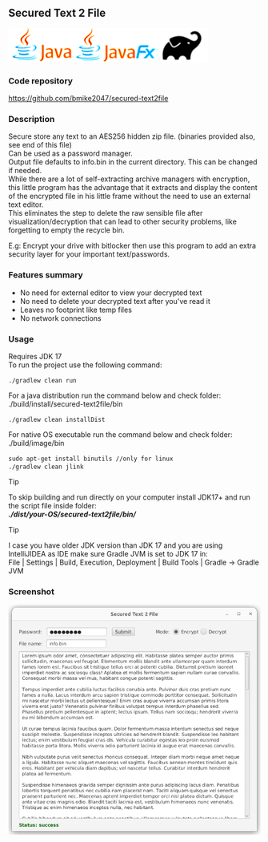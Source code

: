 Secured Text 2 File
--
![](assets/images/logo1.png)
### Code repository
<a href="https://github.com/bmike2047/secured-text2file">https://github.com/bmike2047/secured-text2file</a>

### Description
Secure store any text to an AES256 hidden zip file. (binaries provided also, see end of this file) <br/>
Can be used as a password manager.<br/>
Output file defaults to info.bin in the current directory. This can be changed if needed. <br/>
While there are a lot of self-extracting archive managers with encryption, this little 
program has the advantage that it extracts and display the content of the encrypted file in his little frame without the need to use an external text editor.<br/>
This eliminates the step to delete the raw sensible file after visualization/decryption that can lead to other security problems, like forgetting to empty the recycle bin.<br/>

E.g: Encrypt your drive with bitlocker then use this program to add an extra security layer for your important text/passwords.

### Features summary
* No need for external editor to view your decrypted text 
*  No need to delete your decrypted text after you've read it
*  Leaves no footprint like temp files
*  No network connections

### Usage
Requires JDK 17<br/>
To run the project use the following command:<br/>
```
./gradlew clean run
```
For a java distribution run the command below and check folder: ./build/install/secured-text2file/bin<br/>
```
./gradlew clean installDist
```
For native OS executable run the command below and check folder: ./build/image/bin
```
sudo apt-get install binutils //only for linux
./gradlew clean jlink 
```

> [!TIP]
> To skip building and run directly on your computer install JDK17+ and run the script file inside folder:<br/>
> ***./dist/your-OS/secured-text2file/bin/***

> [!TIP]
> I case you have older JDK version than JDK 17 and you are using IntelliJIDEA as IDE make sure Gradle JVM is set to JDK 17 in:<br/>
> File | Settings | Build, Execution, Deployment | Build Tools | Gradle  -> Gradle JVM

### Screenshot
![](assets/images/screen1.png)
